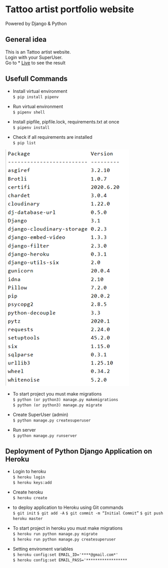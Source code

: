 # Tattoo artist portfolio website
Powered by Django & Python

## General idea

This is an Tattoo artist website. <br />
Login with your SuperUser.<br />
Go to * [Live](https://uvxts.herokuapp.com/) to see the result 


## Usefull Commands

* Install virtual environment<br />
`$ pip install pipenv`

* Run virtual environment<br />
`$ pipenv shell`

* Install pipfile, pipfile.lock, requirements.txt at once<br />
`$ pipenv install`

* Check if all requirements are installed<br />
`$ pip list`

![Dependencies](/static/img/pip_list.png?raw=true "Pip list")

* To start project you must make migrations<br />
`$ python (or python3) manage.py makemigrations`<br />
`$ python (or python3) manage.py migrate`

* Create SuperUser (admin)<br />
`$ python manage.py createsuperuser`


* Run server<br />
`$ python manage.py runserver`

## Deployment of Python Django Application on Heroku

* Login to heroku<br />
`$ heroku login`<br />
`$ heroku keys:add`

* Create heroku<br />
`$ heroku create`

* to deploy application to Heroku using Git commands<br />
`$ git init`
`$ git add -A`
`$ git commit -m “Initial Commit”`
`$ git push heroku master`

* To start project in heroku you must make migrations<br />
`$ heroku run python manage.py migrate`<br />
`$ heroku run python manage.py createsuperuser`


* Setting enviroment variables<br />
`$ heroku config:set EMAIL_ID='****@gmail.com*'`<br />
`$ heroku config:set EMAIL_PASS='******************`